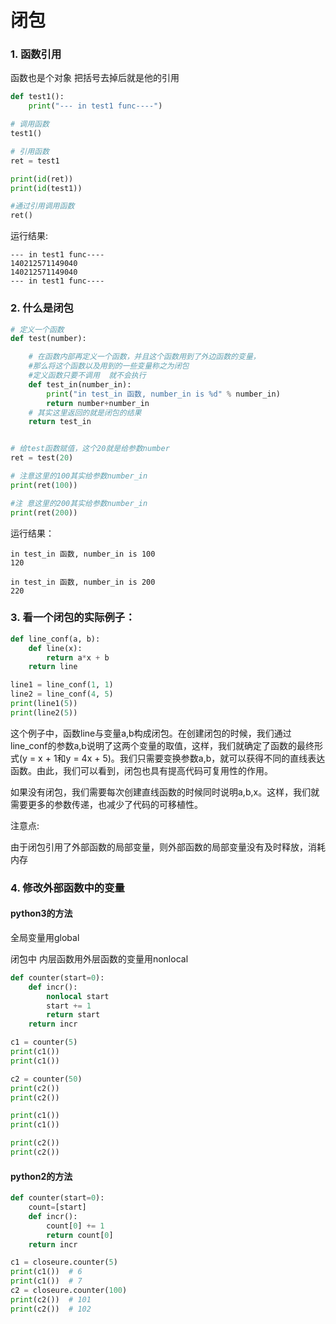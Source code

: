 # 闭包

### 1. 函数引用

函数也是个对象   把括号去掉后就是他的引用

```py
def test1():
    print("--- in test1 func----")

# 调用函数
test1()

# 引用函数
ret = test1    

print(id(ret))
print(id(test1))

#通过引用调用函数
ret()
```

运行结果:

```
--- in test1 func----
140212571149040
140212571149040
--- in test1 func----
```

### 2. 什么是闭包

```py
# 定义一个函数
def test(number):

    # 在函数内部再定义一个函数，并且这个函数用到了外边函数的变量，
    #那么将这个函数以及用到的一些变量称之为闭包
    #定义函数只要不调用  就不会执行
    def test_in(number_in):
        print("in test_in 函数, number_in is %d" % number_in)
        return number+number_in
    # 其实这里返回的就是闭包的结果
    return test_in


# 给test函数赋值，这个20就是给参数number
ret = test(20)

# 注意这里的100其实给参数number_in
print(ret(100))

#注 意这里的200其实给参数number_in
print(ret(200))
```

运行结果：

```
in test_in 函数, number_in is 100
120

in test_in 函数, number_in is 200
220
```

### 3. 看一个闭包的实际例子：

```py
def line_conf(a, b):
    def line(x):
        return a*x + b
    return line

line1 = line_conf(1, 1)
line2 = line_conf(4, 5)
print(line1(5))
print(line2(5))
```

这个例子中，函数line与变量a,b构成闭包。在创建闭包的时候，我们通过line_conf的参数a,b说明了这两个变量的取值，这样，我们就确定了函数的最终形式(y = x + 1和y = 4x + 5)。我们只需要变换参数a,b，就可以获得不同的直线表达函数。由此，我们可以看到，闭包也具有提高代码可复用性的作用。

如果没有闭包，我们需要每次创建直线函数的时候同时说明a,b,x。这样，我们就需要更多的参数传递，也减少了代码的可移植性。

注意点:

由于闭包引用了外部函数的局部变量，则外部函数的局部变量没有及时释放，消耗内存

### 4. 修改外部函数中的变量

#### python3的方法

全局变量用global

闭包中   内层函数用外层函数的变量用nonlocal

```py
def counter(start=0):
    def incr():
        nonlocal start
        start += 1
        return start
    return incr

c1 = counter(5)
print(c1())
print(c1())

c2 = counter(50)
print(c2())
print(c2())

print(c1())
print(c1())

print(c2())
print(c2())
```

#### python2的方法

```py
def counter(start=0):
    count=[start]
    def incr():
        count[0] += 1
        return count[0]
    return incr

c1 = closeure.counter(5)
print(c1())  # 6
print(c1())  # 7
c2 = closeure.counter(100)
print(c2())  # 101
print(c2())  # 102
```
